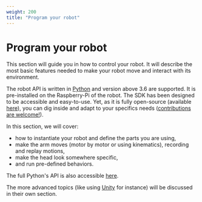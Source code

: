 ```yaml
---
weight: 200
title: "Program your robot"
---
```


# Program your robot

This section will guide you in how to control your robot. It will describe the most basic features needed to make your robot move and interact with its environment.

The robot API is written in [Python](https://www.python.org) and version above 3.6 are supported. It is pre-installed on the Raspberry-Pi of the robot. 
The SDK has been designed to be accessible and easy-to-use. Yet, as it is fully open-source (available [here](https://github.com/pollen-robotics/reachy)), you can dig inside and adapt to your specifics needs ([contributions are welcome!](https://github.com/pollen-robotics/reachy/blob/master/CONTRIBUTING.md)). 

In this section, we will cover:
* how to instantiate your robot and define the parts you are using,
* make the arm moves (motor by motor or using kinematics), recording and replay motions,
* make the head look somewhere specific,
* and run pre-defined behaviors.

The full Python's API is also accessible [here](TODO).

The more advanced topics (like using [Unity](https://unity.com) for instance) will be discussed in their own section.

